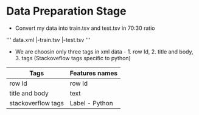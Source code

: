 # Data Preparation Stage

- Convert my data into train.tsv and test.tsv in 70:30 ratio

'''
data.xml
    |-train.tsv 
    |-test.tsv
'''
- We are choosin only three tags in xml data - 1. row Id, 2. title and body, 3. tags (Stackoveflow tags specific to python)

|Tags|Features names|
|-|-|
|row Id|row Id|
|title and body|text|
|stackoverflow tags|Label - Python|